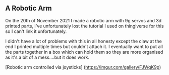 ## A Robotic Arm

On the 20th of November 2021 I made a robotic arm with 9g servos and 3d printed parts, I've unfortunately lost the tutorial I used on thingiverse for this so I can't link it unfortunately.

I didn't have a lot of problems with this in all honesty except the claw at the end I printed multiple times but couldn't attach it. I eventually want to put all the parts together in a box which can hold them so they are more organised as it's a bit of a mess....but it does work.

[Robotic arm controlled via joysticks] (https://imgur.com/gallery/FJWqK9p)